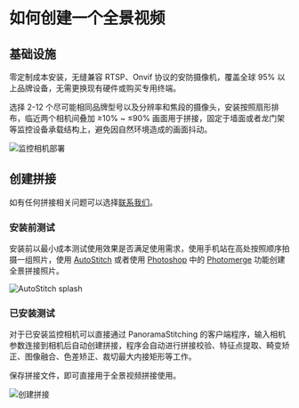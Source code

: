# 如何创建一个全景视频
## 基础设施
零定制成本安装，无缝兼容 RTSP、Onvif 协议的安防摄像机，覆盖全球 95% 以上品牌设备，无需更换现有硬件或购买专用终端。

选择 2-12 个尽可能相同品牌型号以及分辨率和焦段的摄像头，安装按照扇形排布，临近两个相机间叠加 ≥10% ~ ≤90% 画面用于拼接，固定于墙面或者龙门架等监控设备承载结构上，避免因自然环境造成的画面抖动。

![监控相机部署](/Pano/CameraDeployment.jpg)

## 创建拼接
如有任何拼接相关问题可以选择[联系我们](/zh/Pano/Document/contact-us)。

### 安装前测试
安装前以最小成本测试使用效果是否满足使用需求，使用手机站在高处按照顺序拍摄一组照片，使用 [AutoStitch](https://matthewalunbrown.com/autostitch/autostitch.html) 或者使用 [Photoshop](https://www.adobe.com/products/photoshop.html) 中的 [Photomerge](https://helpx.adobe.com/photoshop/using/create-panoramic-images-photomerge.chromeless.html) 功能创建全景拼接照片。

![AutoStitch splash](https://matthewalunbrown.com/files/autostitch/splash.png)

### 已安装测试
对于已安装监控相机可以直接通过 PanoramaStitching 的客户端程序，输入相机参数连接到相机后自动创建拼接，程序会自动进行拼接校验、特征点提取、畸变矫正、图像融合、色差矫正、裁切最大内接矩形等工作。

保存拼接文件，即可直接用于全景视频拼接使用。

![创建拼接](/Pano/CreateStitching.jpg)
